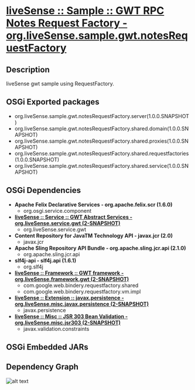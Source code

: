 # [liveSense :: Sample :: GWT RPC Notes Request Factory - org.liveSense.sample.gwt.notesRequestFactory](http://github.com/liveSense/org.liveSense.sample.gwt.notesRequestFactory)

## Description
liveSense gwt sample using RequestFactory.

## OSGi Exported packages
* org.liveSense.sample.gwt.notesRequestFactory.server(1.0.0.SNAPSHOT)
* org.liveSense.sample.gwt.notesRequestFactory.shared.domain(1.0.0.SNAPSHOT)
* org.liveSense.sample.gwt.notesRequestFactory.shared.proxies(1.0.0.SNAPSHOT)
* org.liveSense.sample.gwt.notesRequestFactory.shared.requestfactories(1.0.0.SNAPSHOT)
* org.liveSense.sample.gwt.notesRequestFactory.shared.service(1.0.0.SNAPSHOT)

## OSGi Dependencies
* __Apache Felix Declarative Services - org.apache.felix.scr (1.6.0)__
	* org.osgi.service.component
* __[liveSense :: Service :: GWT Abstract Services - org.liveSense.service.gwt (2-SNAPSHOT)](http://github.com/liveSense/org.liveSense.service.gwt)__
	* org.liveSense.service.gwt
* __Content Repository for JavaTM Technology API - javax.jcr (2.0)__
	* javax.jcr
* __Apache Sling Repository API Bundle - org.apache.sling.jcr.api (2.1.0)__
	* org.apache.sling.jcr.api
* __slf4j-api - slf4j.api (1.6.1)__
	* org.slf4j
* __[liveSense :: Framework :: GWT framework - org.liveSense.framework.gwt (2-SNAPSHOT)](http://github.com/liveSense/org.liveSense.framework.gwt)__
	* com.google.web.bindery.requestfactory.shared
	* com.google.web.bindery.requestfactory.vm.impl
* __[liveSense :: Extension :: javax.persistence - org.liveSense.misc.javax.persistence (2-SNAPSHOT)](http://github.com/liveSense/org.liveSense.misc.javax.persistence)__
	* javax.persistence
* __[liveSense :: Misc :: JSR 303 Bean Validation - org.liveSense.misc.jsr303 (2-SNAPSHOT)](http://github.com/liveSense/org.liveSense.misc.jsr303)__
	* javax.validation.constraints

## OSGi Embedded JARs

## Dependency Graph
![alt text](http://raw.github.com.everydayimmirror.in/liveSense/org.liveSense.sample.gwt.notesRequestFactory/master/osgidependencies.svg "")